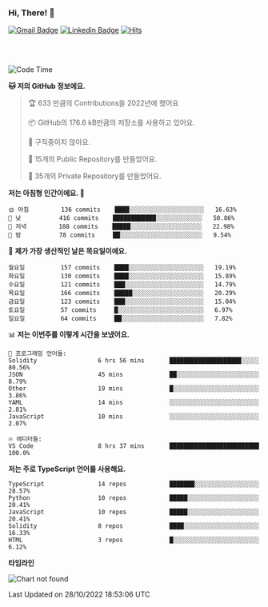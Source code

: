 ### Hi, There! 👋


[![Gmail Badge](https://img.shields.io/badge/-725psh@gmail.com-c14438?style=flat&logo=Gmail&logoColor=white&link=mailto:725psh@gmail.com)](mailto:725psh@gmail.com) 
[![Linkedin Badge](https://img.shields.io/badge/-soohanpark-0072b1?style=flat&logo=Linkedin&logoColor=white&link=https://www.linkedin.com/in/soohanpark/)](https://www.linkedin.com/in/soohanpark/) 
[![Hits](https://hits.seeyoufarm.com/api/count/incr/badge.svg?url=https%3A%2F%2Fgithub.com%2FSoohan-Park&count_bg=%23000000&title_bg=%23828282&icon=gradle.svg&icon_color=%23FFFFFF&title=Visited&edge_flat=false)](https://hits.seeyoufarm.com)  

<br />
<br />

<!--START_SECTION:waka-->
![Code Time](http://img.shields.io/badge/Code%20Time-301%20hrs%2028%20mins-blue)

**🐱 저의 GitHub 정보에요.** 

> 🏆 633 만큼의 Contributions을 2022년에 했어요
 > 
> 📦 GitHub의 176.6 kB만큼의 저장소를 사용하고 있어요. 
 > 
> 🚫 구직중이지 않아요.
 > 
> 📜 15개의 Public Repository를 만들었어요. 
 > 
> 🔑 35개의 Private Repository를 만들었어요.  
 > 
**저는 아침형 인간이에요. 🐤** 

```text
🌞 아침         136 commits    ████░░░░░░░░░░░░░░░░░░░░░   16.63% 
🌆 낮　         416 commits    ████████████░░░░░░░░░░░░░   50.86% 
🌃 저녁         188 commits    █████░░░░░░░░░░░░░░░░░░░░   22.98% 
🌙 밤　         78 commits     ██░░░░░░░░░░░░░░░░░░░░░░░   9.54%

```
📅 **제가 가장 생산적인 날은 목요일이에요.** 

```text
월요일          157 commits    ████░░░░░░░░░░░░░░░░░░░░░   19.19% 
화요일          130 commits    ████░░░░░░░░░░░░░░░░░░░░░   15.89% 
수요일          121 commits    ███░░░░░░░░░░░░░░░░░░░░░░   14.79% 
목요일          166 commits    █████░░░░░░░░░░░░░░░░░░░░   20.29% 
금요일          123 commits    ███░░░░░░░░░░░░░░░░░░░░░░   15.04% 
토요일          57 commits     █░░░░░░░░░░░░░░░░░░░░░░░░   6.97% 
일요일          64 commits     ██░░░░░░░░░░░░░░░░░░░░░░░   7.82%

```


📊 **저는 이번주를 이렇게 시간을 보냈어요.** 

```text
💬 프로그래밍 언어들: 
Solidity                 6 hrs 56 mins       ████████████████████░░░░░   80.56% 
JSON                     45 mins             ██░░░░░░░░░░░░░░░░░░░░░░░   8.79% 
Other                    19 mins             █░░░░░░░░░░░░░░░░░░░░░░░░   3.86% 
YAML                     14 mins             ░░░░░░░░░░░░░░░░░░░░░░░░░   2.81% 
JavaScript               10 mins             ░░░░░░░░░░░░░░░░░░░░░░░░░   2.07%

🔥 에디터들: 
VS Code                  8 hrs 37 mins       █████████████████████████   100.0%

```

**저는 주로 TypeScript 언어를 사용해요.** 

```text
TypeScript               14 repos            ███████░░░░░░░░░░░░░░░░░░   28.57% 
Python                   10 repos            █████░░░░░░░░░░░░░░░░░░░░   20.41% 
JavaScript               10 repos            █████░░░░░░░░░░░░░░░░░░░░   20.41% 
Solidity                 8 repos             ████░░░░░░░░░░░░░░░░░░░░░   16.33% 
HTML                     3 repos             █░░░░░░░░░░░░░░░░░░░░░░░░   6.12%

```


**타임라인**

![Chart not found](https://raw.githubusercontent.com/Soohan-Park/Soohan-Park/master/charts/bar_graph.png) 


 Last Updated on 28/10/2022 18:53:06 UTC
<!--END_SECTION:waka-->
